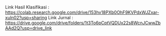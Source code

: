 Link Hasil Klasifikasi : https://colab.research.google.com/drive/153hv18PXb0OhF9KVPdxWJZxar-xuln02?usp=sharing 
Link Jurnal : https://drive.google.com/drive/folders/1t3To6pCptVQDUx22s8WcnJCwwZbAAd2Q?usp=drive_link 
